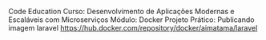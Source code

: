 Code Education
Curso: Desenvolvimento de Aplicações Modernas e Escaláveis com Microserviços
Módulo: Docker
Projeto Prático: Publicando imagem laravel
https://hub.docker.com/repository/docker/aimatama/laravel

